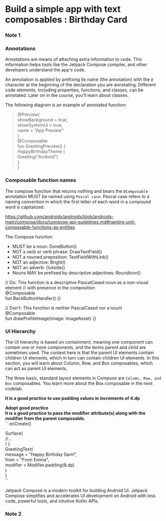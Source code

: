 # Build a simple app with text composables : Birthday Card

### Note 1
### Annotations
Annotations are means of attaching extra information to code. This information helps tools like the Jetpack Compose compiler, and other developers understand the app's code.

An annotation is applied by prefixing its name (the annotation) with the `@` character at the beginning of the declaration you are annotating. Different code elements, including properties, functions, and classes, can be annotated. Later on in the course, you'll learn about classes.

The following diagram is an example of annotated function:
> @Preview(  
showBackground = true,  
showSystemUi = true,  
name = "App Preview"  
)  
@Composable  
fun GreetingPreview() {  
     HappyBirthdayTheme {  
      Greeting("Android")  
     }  
}  
  

### Composable function names
The compose function that returns nothing and bears the `@Composable` annotation MUST be named using `Pascal case`. Pascal case refers to a naming convention in which the first letter of each word in a compound word is capitalized.

https://github.com/androidx/androidx/blob/androidx-main/compose/docs/compose-api-guidelines.md#naming-unit-composable-functions-as-entities

The Compose function:  
- MUST be a noun: DoneButton()  
- NOT a verb or verb phrase: DrawTextField()  
- NOT a nouned preposition: TextFieldWithLink()  
- NOT an adjective: Bright()  
- NOT an adverb: Outside()  
- Nouns MAY be prefixed by descriptive adjectives: RoundIcon()   


// Do: This function is a descriptive PascalCased noun as a non-visual element
// with presence in the composition  
@Composable  
fun BackButtonHandler() {}  

// Don't: This function is neither PascalCased nor a noun!  
@Composable  
fun drawProfileImage(image: ImageAsset) {}  


### UI Hierarchy
The UI hierarchy is based on containment, meaning one component can contain one or more components, and the terms parent and child are sometimes used. The context here is that the parent UI elements contain children UI elements, which in turn can contain children UI elements. In this section, you will learn about Column, Row, and Box composables, which can act as parent UI elements.  

The three basic, standard layout elements in Compose are `Column, Row, and Box` composables. You learn more about the Box composable in the next codelab.  


**It is a good practice to use padding values in increments of 4.dp**  

**Adopt good practice  
It is a good practice to pass the modifier attribute(s) along with the modifier from the parent composable.**  
``
onCreate()    

  Surface(  
  //...  
  ) {  
    GreetingText(  
     message = "Happy Birthday Sam!",  
     from = "From Emma",  
     modifier = Modifier.padding(8.dp)  
    )  
  }  
``


Jetpack Compose is a modern toolkit for building Android UI. Jetpack Compose simplifies and accelerates UI development on Android with less code, powerful tools, and intuitive Kotlin APIs.


### Note 2

